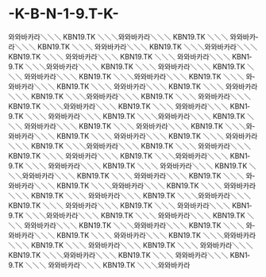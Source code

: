 -K-B-N-1-9.T-K-
===============

와­와­바­카­라＼＼＼   K­B­N­1­9.T­K   ＼＼＼와­와­바­카­라＼＼＼   K­B­N­1­9.T­K   ＼＼＼    와­와­바­카­라＼＼＼   K­B­N­1­9.T­K   ＼＼＼   와­와­바­카­라＼＼＼   K­B­N­1­9.T­K   ＼＼＼와­와­바­카­라＼＼＼   K­B­N­1­9.T­K   ＼＼＼    와­와­바­카­라＼＼＼   K­B­N­1­9.T­K   ＼＼＼   와­와­바­카­라＼＼＼   K­B­N­1­9.T­K   ＼＼＼와­와­바­카­라＼＼＼   K­B­N­1­9.T­K   ＼＼＼    와­와­바­카­라＼＼＼   K­B­N­1­9.T­K   ＼＼＼   와­와­바­카­라＼＼＼   K­B­N­1­9.T­K   ＼＼＼와­와­바­카­라＼＼＼   K­B­N­1­9.T­K   ＼＼＼    와­와­바­카­라＼＼＼   K­B­N­1­9.T­K   ＼＼＼   와­와­바­카­라＼＼＼   K­B­N­1­9.T­K   ＼＼＼  와­와­바­카­라＼＼＼   K­B­N­1­9.T­K   ＼＼＼와­와­바­카­라＼＼＼   K­B­N­1­9.T­K   ＼＼＼    와­와­바­카­라＼＼＼   K­B­N­1­9.T­K   ＼＼＼와­와­바­카­라＼＼＼   K­B­N­1­9.T­K   ＼＼＼    와­와­바­카­라＼＼＼   K­B­N­1­9.T­K   ＼＼＼  와­와­바­카­라＼＼＼   K­B­N­1­9.T­K   ＼＼＼와­와­바­카­라＼＼＼   K­B­N­1­9.T­K   ＼＼＼    와­와­바­카­라＼＼＼   K­B­N­1­9.T­K   ＼＼＼   와­와­바­카­라＼＼＼   K­B­N­1­9.T­K   ＼＼＼와­와­바­카­라＼＼＼   K­B­N­1­9.T­K   ＼＼＼    와­와­바­카­라＼＼＼   K­B­N­1­9.T­K   ＼＼＼   와­와­바­카­라＼＼＼   K­B­N­1­9.T­K   ＼＼＼와­와­바­카­라＼＼＼   K­B­N­1­9.T­K   ＼＼＼    와­와­바­카­라＼＼＼   K­B­N­1­9.T­K   ＼＼＼   와­와­바­카­라＼＼＼   K­B­N­1­9.T­K   ＼＼＼와­와­바­카­라＼＼＼   K­B­N­1­9.T­K   ＼＼＼    와­와­바­카­라＼＼＼   K­B­N­1­9.T­K   ＼＼＼   와­와­바­카­라＼＼＼   K­B­N­1­9.T­K   ＼＼＼와­와­바­카­라＼＼＼   K­B­N­1­9.T­K   ＼＼＼    와­와­바­카­라＼＼＼   K­B­N­1­9.T­K   ＼＼＼   와­와­바­카­라＼＼＼   K­B­N­1­9.T­K   ＼＼＼와­와­바­카­라＼＼＼   K­B­N­1­9.T­K   ＼＼＼    와­와­바­카­라＼＼＼   K­B­N­1­9.T­K   ＼＼＼   와­와­바­카­라＼＼＼   K­B­N­1­9.T­K   ＼＼＼와­와­바­카­라＼＼＼   K­B­N­1­9.T­K   ＼＼＼    와­와­바­카­라＼＼＼   K­B­N­1­9.T­K   ＼＼＼   와­와­바­카­라＼＼＼   K­B­N­1­9.T­K   ＼＼＼와­와­바­카­라＼＼＼   K­B­N­1­9.T­K   ＼＼＼    와­와­바­카­라＼＼＼   K­B­N­1­9.T­K   ＼＼＼   와­와­바­카­라＼＼＼   K­B­N­1­9.T­K   ＼＼＼와­와­바­카­라＼＼＼   K­B­N­1­9.T­K   ＼＼＼    와­와­바­카­라＼＼＼   K­B­N­1­9.T­K   ＼＼＼   와­와­바­카­라＼＼＼   K­B­N­1­9.T­K   ＼＼＼와­와­바­카­라＼＼＼   K­B­N­1­9.T­K   ＼＼＼    와­와­바­카­라＼＼＼   K­B­N­1­9.T­K   ＼＼＼   와­와­바­카­라＼＼＼   K­B­N­1­9.T­K   ＼＼＼와­와­바­카­라＼＼＼   K­B­N­1­9.T­K   ＼＼＼    와­와­바­카­라＼＼＼   K­B­N­1­9.T­K   ＼＼＼   와­와­바­카­라＼＼＼   K­B­N­1­9.T­K   ＼＼＼와­와­바­카­라
